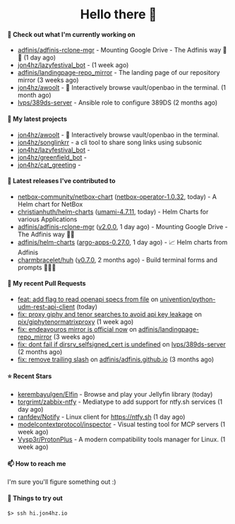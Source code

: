 <h1 align=center>Hello there 👋</h1>

#### 👷 Check out what I'm currently working on

- [adfinis/adfinis-rclone-mgr](https://github.com/adfinis/adfinis-rclone-mgr) - Mounting Google Drive - The Adfinis way 🧙✨ (1 day ago)
- [jon4hz/lazyfestival_bot](https://github.com/jon4hz/lazyfestival_bot) -  (1 week ago)
- [adfinis/landingpage-repo_mirror](https://github.com/adfinis/landingpage-repo_mirror) - The landing page of our repository mirror (3 weeks ago)
- [jon4hz/awoolt](https://github.com/jon4hz/awoolt) - 🐺 Interactively browse vault/openbao in the terminal. (1 month ago)
- [lvps/389ds-server](https://github.com/lvps/389ds-server) - Ansible role to configure 389DS (2 months ago)

#### 🌱 My latest projects

- [jon4hz/awoolt](https://github.com/jon4hz/awoolt) - 🐺 Interactively browse vault/openbao in the terminal.
- [jon4hz/songlinkrr](https://github.com/jon4hz/songlinkrr) - a cli tool to share song links using subsonic
- [jon4hz/lazyfestival_bot](https://github.com/jon4hz/lazyfestival_bot) - 
- [jon4hz/greenfield_bot](https://github.com/jon4hz/greenfield_bot) - 
- [jon4hz/cat_greeting](https://github.com/jon4hz/cat_greeting) - 

#### 🔭 Latest releases I've contributed to

- [netbox-community/netbox-chart](https://github.com/netbox-community/netbox-chart) ([netbox-operator-1.0.32](https://github.com/netbox-community/netbox-chart/releases/tag/netbox-operator-1.0.32), today) - A Helm chart for NetBox
- [christianhuth/helm-charts](https://github.com/christianhuth/helm-charts) ([umami-4.7.11](https://github.com/christianhuth/helm-charts/releases/tag/umami-4.7.11), today) - Helm Charts for various Applications
- [adfinis/adfinis-rclone-mgr](https://github.com/adfinis/adfinis-rclone-mgr) ([v2.0.0](https://github.com/adfinis/adfinis-rclone-mgr/releases/tag/v2.0.0), 1 day ago) - Mounting Google Drive - The Adfinis way 🧙✨
- [adfinis/helm-charts](https://github.com/adfinis/helm-charts) ([argo-apps-0.27.0](https://github.com/adfinis/helm-charts/releases/tag/argo-apps-0.27.0), 1 day ago) - 📈 Helm charts from Adfinis
- [charmbracelet/huh](https://github.com/charmbracelet/huh) ([v0.7.0](https://github.com/charmbracelet/huh/releases/tag/v0.7.0), 2 months ago) - Build terminal forms and prompts 🤷🏻‍♀️

#### 🔨 My recent Pull Requests

- [feat: add flag to read openapi specs from file](https://github.com/univention/python-udm-rest-api-client/pull/111) on [univention/python-udm-rest-api-client](https://github.com/univention/python-udm-rest-api-client) (today)
- [fix: proxy giphy and tenor searches to avoid api key leakage](https://github.com/pix/giphytenormatrixproxy/pull/1) on [pix/giphytenormatrixproxy](https://github.com/pix/giphytenormatrixproxy) (1 week ago)
- [fix: endeavouros mirror is official now](https://github.com/adfinis/landingpage-repo_mirror/pull/149) on [adfinis/landingpage-repo_mirror](https://github.com/adfinis/landingpage-repo_mirror) (3 weeks ago)
- [fix: dont fail if dirsrv_selfsigned_cert is undefined](https://github.com/lvps/389ds-server/pull/70) on [lvps/389ds-server](https://github.com/lvps/389ds-server) (2 months ago)
- [fix: remove trailing slash](https://github.com/adfinis/adfinis.github.io/pull/5) on [adfinis/adfinis.github.io](https://github.com/adfinis/adfinis.github.io) (3 months ago)

#### ⭐ Recent Stars

- [kerembayulgen/Elfin](https://github.com/kerembayulgen/Elfin) - Browse and play your Jellyfin library (today)
- [torgrimt/zabbix-ntfy](https://github.com/torgrimt/zabbix-ntfy) - Mediatype to add support for ntfy.sh services (1 day ago)
- [ranfdev/Notify](https://github.com/ranfdev/Notify) - Linux client for https://ntfy.sh (1 day ago)
- [modelcontextprotocol/inspector](https://github.com/modelcontextprotocol/inspector) - Visual testing tool for MCP servers (1 week ago)
- [Vysp3r/ProtonPlus](https://github.com/Vysp3r/ProtonPlus) - A modern compatibility tools manager for Linux. (1 week ago)

#### 📫 How to reach me
I'm sure you'll figure something out :)

#### 👀 Things to try out
```
$> ssh hi.jon4hz.io
```